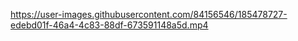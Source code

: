 https://user-images.githubusercontent.com/84156546/185478727-edebd01f-46a4-4c83-88df-673591148a5d.mp4

